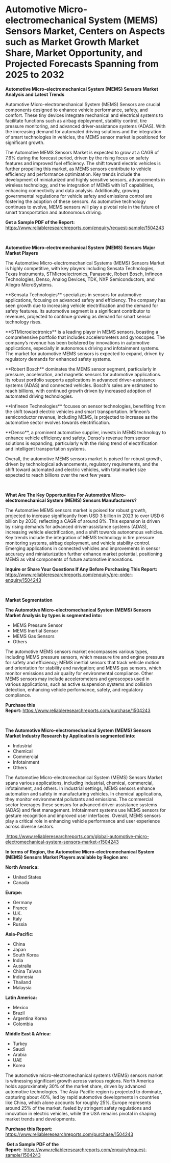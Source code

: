 <p><h1>Automotive Micro-electromechanical System (MEMS) Sensors Market, Centers on Aspects such as Market Growth Market Share, Market Opportunity, and Projected Forecasts Spanning from 2025 to 2032</h1></p><p><strong>Automotive Micro-electromechanical System (MEMS) Sensors Market Analysis and Latest Trends</strong></p>
<p><p>Automotive Micro-electromechanical System (MEMS) Sensors are crucial components designed to enhance vehicle performance, safety, and comfort. These tiny devices integrate mechanical and electrical systems to facilitate functions such as airbag deployment, stability control, tire pressure monitoring, and advanced driver-assistance systems (ADAS). With the increasing demand for automated driving solutions and the integration of smart technologies in vehicles, the MEMS sensor market is positioned for significant growth.</p><p>The Automotive MEMS Sensors Market is expected to grow at a CAGR of 7.6% during the forecast period, driven by the rising focus on safety features and improved fuel efficiency. The shift toward electric vehicles is further propelling this market, as MEMS sensors contribute to vehicle efficiency and performance optimization. Key trends include the development of miniaturized and highly sensitive sensors, advancements in wireless technology, and the integration of MEMS with IoT capabilities, enhancing connectivity and data analysis. Additionally, growing governmental regulations for vehicle safety and emissions control are fostering the adoption of these sensors. As automotive technology continues to evolve, MEMS sensors will play a pivotal role in the future of smart transportation and autonomous driving.</p></p>
<p><strong>Get a Sample PDF of the Report:&nbsp;</strong> <a href="https://www.reliableresearchreports.com/enquiry/request-sample/1504243?utm_campaign=3220&utm_medium=2&utm_source=Github&utm_content=ia&utm_term=15042025&utm_id=automotive-micro-electromechanical-system-mems-sensors">https://www.reliableresearchreports.com/enquiry/request-sample/1504243</a></p>
<p>&nbsp;</p>
<p><strong>Automotive Micro-electromechanical System (MEMS) Sensors Major Market Players</strong></p>
<p><p>The Automotive Micro-electromechanical Systems (MEMS) Sensors Market is highly competitive, with key players including Sensata Technologies, Texas Instruments, STMicroelectronics, Panasonic, Robert Bosch, Infineon Technologies, Denso, Analog Devices, TDK, NXP Semiconductors, and Allegro MicroSystems.</p><p>**Sensata Technologies** specializes in sensors for automotive applications, focusing on advanced safety and efficiency. The company has seen growth due to increasing vehicle electrification and the demand for safety features. Its automotive segment is a significant contributor to revenues, projected to continue growing as demand for smart sensor technology rises.</p><p>**STMicroelectronics** is a leading player in MEMS sensors, boasting a comprehensive portfolio that includes accelerometers and gyroscopes. The company’s revenue has been bolstered by innovations in automotive applications, especially in autonomous driving and infotainment systems. The market for automotive MEMS sensors is expected to expand, driven by regulatory demands for enhanced safety systems.</p><p>**Robert Bosch** dominates the MEMS sensor segment, particularly in pressure, acceleration, and magnetic sensors for automotive applications. Its robust portfolio supports applications in advanced driver-assistance systems (ADAS) and connected vehicles. Bosch's sales are estimated to reach billions, with continued growth driven by increased adoption of automated driving technologies.</p><p>**Infineon Technologies** focuses on sensor technologies, benefiting from the shift toward electric vehicles and smart transportation. Infineon’s semiconductor revenue, including MEMS, is projected to increase as the automotive sector evolves towards electrification.</p><p>**Denso**, a prominent automotive supplier, invests in MEMS technology to enhance vehicle efficiency and safety. Denso's revenue from sensor solutions is expanding, particularly with the rising trend of electrification and intelligent transportation systems.</p><p>Overall, the automotive MEMS sensors market is poised for robust growth, driven by technological advancements, regulatory requirements, and the shift toward automated and electric vehicles, with total market size expected to reach billions over the next few years.</p></p>
<p>&nbsp;</p>
<p><strong>What Are The Key Opportunities For Automotive Micro-electromechanical System (MEMS) Sensors Manufacturers?</strong></p>
<p><p>The Automotive MEMS sensors market is poised for robust growth, projected to increase significantly from USD 3 billion in 2023 to over USD 6 billion by 2030, reflecting a CAGR of around 8%. This expansion is driven by rising demands for advanced driver-assistance systems (ADAS), increasing vehicle electrification, and a shift towards autonomous vehicles. Key trends include the integration of MEMS technology in tire pressure monitoring systems, airbag deployment, and vehicle stability control. Emerging applications in connected vehicles and improvements in sensor accuracy and miniaturization further enhance market potential, positioning MEMS as vital components of future automotive innovations.</p></p>
<p><strong>Inquire or Share Your Questions If Any Before Purchasing This Report:</strong> <a href="https://www.reliableresearchreports.com/enquiry/pre-order-enquiry/1504243?utm_campaign=3220&utm_medium=2&utm_source=Github&utm_content=ia&utm_term=15042025&utm_id=automotive-micro-electromechanical-system-mems-sensors">https://www.reliableresearchreports.com/enquiry/pre-order-enquiry/1504243</a></p>
<p>&nbsp;</p>
<p><strong>Market Segmentation</strong></p>
<p><strong>The Automotive Micro-electromechanical System (MEMS) Sensors Market Analysis by types is segmented into:</strong></p>
<p><ul><li>MEMS Pressure Sensor</li><li>MEMS Inertial Sensor</li><li>MEMS Gas Sensors</li><li>Others</li></ul></p>
<p><p>The automotive MEMS sensors market encompasses various types, including MEMS pressure sensors, which measure tire and engine pressure for safety and efficiency; MEMS inertial sensors that track vehicle motion and orientation for stability and navigation; and MEMS gas sensors, which monitor emissions and air quality for environmental compliance. Other MEMS sensors may include accelerometers and gyroscopes used in various applications, such as active suspension systems and collision detection, enhancing vehicle performance, safety, and regulatory compliance.</p></p>
<p><strong>Purchase this Report:&nbsp;</strong><a href="https://www.reliableresearchreports.com/purchase/1504243?utm_campaign=3220&utm_medium=2&utm_source=Github&utm_content=ia&utm_term=15042025&utm_id=automotive-micro-electromechanical-system-mems-sensors">https://www.reliableresearchreports.com/purchase/1504243</a></p>
<p>&nbsp;</p>
<p><strong>The Automotive Micro-electromechanical System (MEMS) Sensors Market Industry Research by Application is segmented into:</strong></p>
<p><ul><li>Industrial</li><li>Chemical</li><li>Commercial</li><li>Infotainment</li><li>Others</li></ul></p>
<p><p>The Automotive Micro-electromechanical System (MEMS) Sensors Market spans various applications, including industrial, chemical, commercial, infotainment, and others. In industrial settings, MEMS sensors enhance automation and safety in manufacturing vehicles. In chemical applications, they monitor environmental pollutants and emissions. The commercial sector leverages these sensors for advanced driver-assistance systems (ADAS) and fleet management. Infotainment systems use MEMS sensors for gesture recognition and improved user interfaces. Overall, MEMS sensors play a critical role in enhancing vehicle performance and user experience across diverse sectors.</p></p>
<p><a href="https://www.reliableresearchreports.com/global-automotive-micro-electromechanical-system-sensors-market-r1504243?utm_campaign=3220&utm_medium=2&utm_source=Github&utm_content=ia&utm_term=15042025&utm_id=automotive-micro-electromechanical-system-mems-sensors">&nbsp;https://www.reliableresearchreports.com/global-automotive-micro-electromechanical-system-sensors-market-r1504243</a></p>
<p><strong>In terms of Region, the Automotive Micro-electromechanical System (MEMS) Sensors Market Players available by Region are:</strong></p>
<p>
    <p> <strong> North America: </strong>
        <ul>
            <li>United States</li>
            <li>Canada</li>
        </ul>
        </p> 
    <p> <strong> Europe: </strong>
        <ul>
            <li>Germany</li>
            <li>France</li>
            <li>U.K.</li>
            <li>Italy</li>
            <li>Russia</li>
        </ul>
        </p> 
    <p> <strong> Asia-Pacific: </strong>
        <ul>
            <li>China</li>
            <li>Japan</li>
            <li>South Korea</li>
            <li>India</li>
            <li>Australia</li>
            <li>China Taiwan</li>
            <li>Indonesia</li>
            <li>Thailand</li>
            <li>Malaysia</li>
        </ul>
        </p> 
    <p> <strong> Latin America: </strong>
        <ul>
            <li>Mexico</li>
            <li>Brazil</li>
            <li>Argentina Korea</li>
            <li>Colombia</li>
        </ul>
        </p> 
    <p> <strong> Middle East & Africa: </strong>
        <ul>
            <li>Turkey</li>
            <li>Saudi</li>
            <li>Arabia</li>
            <li>UAE</li>
            <li>Korea</li>
        </ul>
    </p>
    </p>
<p><p>The automotive micro-electromechanical systems (MEMS) sensors market is witnessing significant growth across various regions. North America holds approximately 30% of the market share, driven by advanced automotive technologies. The Asia-Pacific region is projected to dominate, capturing about 40%, led by rapid automotive developments in countries like China, which alone accounts for roughly 25%. Europe represents around 25% of the market, fueled by stringent safety regulations and innovation in electric vehicles, while the USA remains pivotal in shaping market trends and developments.</p></p>
<p><strong>Purchase this Report: </strong><a href="https://www.reliableresearchreports.com/purchase/1504243?utm_campaign=3220&utm_medium=2&utm_source=Github&utm_content=ia&utm_term=15042025&utm_id=automotive-micro-electromechanical-system-mems-sensors">https://www.reliableresearchreports.com/purchase/1504243</a></p>
<p>&nbsp;<strong>Get a Sample PDF of the Report:&nbsp;&nbsp;</strong><a href="https://www.reliableresearchreports.com/enquiry/request-sample/1504243?utm_campaign=3220&utm_medium=2&utm_source=Github&utm_content=ia&utm_term=15042025&utm_id=automotive-micro-electromechanical-system-mems-sensors">https://www.reliableresearchreports.com/enquiry/request-sample/1504243</a></p>
<p><strong></strong></p>
<p><p></p><p></p><p></p></p>